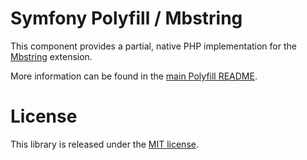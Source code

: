 Symfony Polyfill / Mbstring
===========================

This component provides a partial, native PHP implementation for the
[Mbstring](https://php.net/mbstring) extension.

More information can be found in the
[main Polyfill README](https://github.com/symfonywptc/polyfill/blob/master/README.md).

License
=======

This library is released under the [MIT license](LICENSE).
